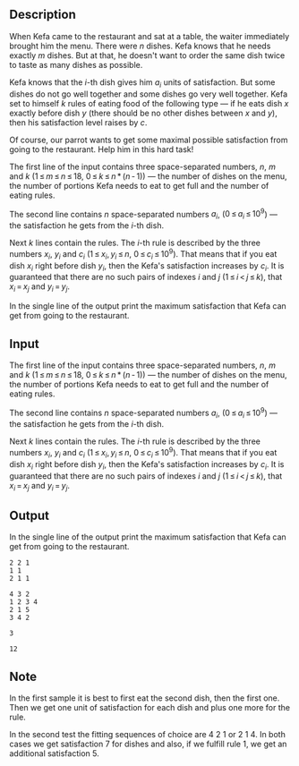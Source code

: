 ## Description

<div><p>When Kefa came to the restaurant and sat at a table, the waiter immediately brought him the menu. There were <span class="tex-span"><i>n</i></span> dishes. Kefa knows that he needs exactly <span class="tex-span"><i>m</i></span> dishes. But at that, he doesn't want to order the same dish twice to taste as many dishes as possible. </p><p>Kefa knows that the <span class="tex-span"><i>i</i></span>-th dish gives him <span class="tex-span"><i>a</i><sub class="lower-index"><i>i</i></sub></span> units of satisfaction. But some dishes do not go well together and some dishes go very well together. Kefa set to himself <span class="tex-span"><i>k</i></span> rules of eating food of the following type — if he eats dish <span class="tex-span"><i>x</i></span> exactly before dish <span class="tex-span"><i>y</i></span> (there should be no other dishes between <span class="tex-span"><i>x</i></span> and <span class="tex-span"><i>y</i></span>), then his satisfaction level raises by <span class="tex-span"><i>c</i></span>. </p><p>Of course, our parrot wants to get some maximal possible satisfaction from going to the restaurant. Help him in this hard task!</p></div><div class="input-specification"><p>The first line of the input contains three space-separated numbers, <span class="tex-span"><i>n</i></span>, <span class="tex-span"><i>m</i></span> and <span class="tex-span"><i>k</i></span> (<span class="tex-span">1 ≤ <i>m</i> ≤ <i>n</i> ≤ 18</span>, <span class="tex-span">0 ≤ <i>k</i> ≤ <i>n</i> * (<i>n</i> - 1)</span>) — the number of dishes on the menu, the number of portions Kefa needs to eat to get full and the number of eating rules.</p><p>The second line contains <span class="tex-span"><i>n</i></span> space-separated numbers <span class="tex-span"><i>a</i><sub class="lower-index"><i>i</i></sub></span>, (<span class="tex-span">0 ≤ <i>a</i><sub class="lower-index"><i>i</i></sub> ≤ 10<sup class="upper-index">9</sup></span>) — the satisfaction he gets from the <span class="tex-span"><i>i</i></span>-th dish.</p><p>Next <span class="tex-span"><i>k</i></span> lines contain the rules. The <span class="tex-span"><i>i</i></span>-th rule is described by the three numbers <span class="tex-span"><i>x</i><sub class="lower-index"><i>i</i></sub></span>, <span class="tex-span"><i>y</i><sub class="lower-index"><i>i</i></sub></span> and <span class="tex-span"><i>c</i><sub class="lower-index"><i>i</i></sub></span> (<span class="tex-span">1 ≤ <i>x</i><sub class="lower-index"><i>i</i></sub>, <i>y</i><sub class="lower-index"><i>i</i></sub> ≤ <i>n</i></span>, <span class="tex-span">0 ≤ <i>c</i><sub class="lower-index"><i>i</i></sub> ≤ 10<sup class="upper-index">9</sup></span>). That means that if you eat dish <span class="tex-span"><i>x</i><sub class="lower-index"><i>i</i></sub></span> right before dish <span class="tex-span"><i>y</i><sub class="lower-index"><i>i</i></sub></span>, then the Kefa's satisfaction increases by <span class="tex-span"><i>c</i><sub class="lower-index"><i>i</i></sub></span>. It is guaranteed that there are no such pairs of indexes <span class="tex-span"><i>i</i></span> and <span class="tex-span"><i>j</i></span> (<span class="tex-span">1 ≤ <i>i</i> &lt; <i>j</i> ≤ <i>k</i></span>), that <span class="tex-span"><i>x</i><sub class="lower-index"><i>i</i></sub> = <i>x</i><sub class="lower-index"><i>j</i></sub></span> and <span class="tex-span"><i>y</i><sub class="lower-index"><i>i</i></sub> = <i>y</i><sub class="lower-index"><i>j</i></sub></span>.</p></div><div class="output-specification"><p>In the single line of the output print the maximum satisfaction that Kefa can get from going to the restaurant.</p></div>

## Input

<p>The first line of the input contains three space-separated numbers, <span class="tex-span"><i>n</i></span>, <span class="tex-span"><i>m</i></span> and <span class="tex-span"><i>k</i></span> (<span class="tex-span">1 ≤ <i>m</i> ≤ <i>n</i> ≤ 18</span>, <span class="tex-span">0 ≤ <i>k</i> ≤ <i>n</i> * (<i>n</i> - 1)</span>) — the number of dishes on the menu, the number of portions Kefa needs to eat to get full and the number of eating rules.</p><p>The second line contains <span class="tex-span"><i>n</i></span> space-separated numbers <span class="tex-span"><i>a</i><sub class="lower-index"><i>i</i></sub></span>, (<span class="tex-span">0 ≤ <i>a</i><sub class="lower-index"><i>i</i></sub> ≤ 10<sup class="upper-index">9</sup></span>) — the satisfaction he gets from the <span class="tex-span"><i>i</i></span>-th dish.</p><p>Next <span class="tex-span"><i>k</i></span> lines contain the rules. The <span class="tex-span"><i>i</i></span>-th rule is described by the three numbers <span class="tex-span"><i>x</i><sub class="lower-index"><i>i</i></sub></span>, <span class="tex-span"><i>y</i><sub class="lower-index"><i>i</i></sub></span> and <span class="tex-span"><i>c</i><sub class="lower-index"><i>i</i></sub></span> (<span class="tex-span">1 ≤ <i>x</i><sub class="lower-index"><i>i</i></sub>, <i>y</i><sub class="lower-index"><i>i</i></sub> ≤ <i>n</i></span>, <span class="tex-span">0 ≤ <i>c</i><sub class="lower-index"><i>i</i></sub> ≤ 10<sup class="upper-index">9</sup></span>). That means that if you eat dish <span class="tex-span"><i>x</i><sub class="lower-index"><i>i</i></sub></span> right before dish <span class="tex-span"><i>y</i><sub class="lower-index"><i>i</i></sub></span>, then the Kefa's satisfaction increases by <span class="tex-span"><i>c</i><sub class="lower-index"><i>i</i></sub></span>. It is guaranteed that there are no such pairs of indexes <span class="tex-span"><i>i</i></span> and <span class="tex-span"><i>j</i></span> (<span class="tex-span">1 ≤ <i>i</i> &lt; <i>j</i> ≤ <i>k</i></span>), that <span class="tex-span"><i>x</i><sub class="lower-index"><i>i</i></sub> = <i>x</i><sub class="lower-index"><i>j</i></sub></span> and <span class="tex-span"><i>y</i><sub class="lower-index"><i>i</i></sub> = <i>y</i><sub class="lower-index"><i>j</i></sub></span>.</p>

## Output

<p>In the single line of the output print the maximum satisfaction that Kefa can get from going to the restaurant.</p>





```input1
2 2 1
1 1
2 1 1

```




```input2
4 3 2
1 2 3 4
2 1 5
3 4 2

```




```output1
3

```




```output2
12

```



## Note

<p>In the first sample it is best to first eat the second dish, then the first one. Then we get one unit of satisfaction for each dish and plus one more for the rule.</p><p>In the second test the fitting sequences of choice are 4 2 1 or 2 1 4. In both cases we get satisfaction 7 for dishes and also, if we fulfill rule 1, we get an additional satisfaction 5.</p>
